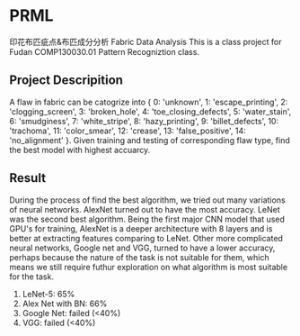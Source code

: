 # PRML
印花布匹疵点&布匹成分分析
Fabric Data Analysis
This is a class project for Fudan COMP130030.01 Pattern Recogniztion class. 

## Project Descripition
A flaw in fabric can be catogrize into 
{
0: 'unknown',
1: 'escape_printing',
2: 'clogging_screen',
3: 'broken_hole',
4: 'toe_closing_defects',
5: 'water_stain',
6: 'smudginess',
7: 'white_stripe',
8: 'hazy_printing',
9: 'billet_defects',
10: 'trachoma',
11: 'color_smear',
12: 'crease',
13: 'false_positive',
14: 'no_alignment'
}.
Given training and testing of corresponding flaw type, find the best model with highest accuarcy.

## Result
During the process of find the best algorithm, we tried out many variations of neural networks. AlexNet turned out to have the most accuracy.
LeNet was the second best algorithm. Being the first major CNN model that used GPU's for training, AlexNet is a deeper architecture with 8
layers and is better at extracting features comparing to LeNet. Other more complicated neural networks, Google net and VGG, turned to
have a lower accuracy, perhaps because the nature of the task is not suitable for them, which means we still require futhur exploration on
what algorithm is most suitable for the task.
1. LeNet-5: 65%
2. Alex Net with BN: 66%
3. Google Net: failed (<40%)
4. VGG: failed (<40%)

